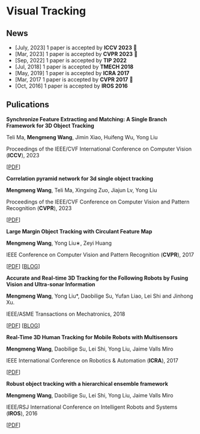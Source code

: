 # Visual Tracking

## News

- [July, 2023] 1 paper is accepted by **ICCV 2023**  :tada:
- [Mar, 2023] 1 paper is accepted by **CVPR 2023**  :tada:
- [Sep, 2022] 1 paper is accepted by **TIP 2022** 
- [Jul, 2018] 1 paper is accepted by **TMECH 2018**
- [May, 2019] 1 paper is accepted by **ICRA 2017** 
- [Mar, 2017 1 paper is accepted by **CVPR 2017** :tada:
- [Oct, 2016] 1 paper is accepted by **IROS 2016**

## Pulications

<ProjectCard image="/projects/iccv2023.png" hideBorder=true>

**Synchronize Feature Extracting and Matching: A Single Branch Framework for 3D Object Tracking**

Teli Ma, **Mengmeng Wang**, Jimin Xiao, Huifeng Wu, Yong Liu

Proceedings of the IEEE/CVF International Conference on Computer Vision (**ICCV**), 2023

 [[PDF](http://openaccess.thecvf.com/content/ICCV2023/html/Ma_Synchronize_Feature_Extracting_and_Matching_A_Single_Branch_Framework_for_ICCV_2023_paper.html)] 

</ProjectCard>

<ProjectCard image="/projects/corpnet.png" hideBorder=true>

**Correlation pyramid network for 3d single object tracking**

**Mengmeng Wang**, Teli Ma, Xingxing Zuo, Jiajun Lv, Yong Liu

Proceedings of the IEEE/CVF Conference on Computer Vision and Pattern Recognition (**CVPR**), 2023

 [[PDF](https://openaccess.thecvf.com/content/CVPR2023W/E2EAD/html/Wang_Correlation_Pyramid_Network_for_3D_Single_Object_Tracking_CVPRW_2023_paper.html)] 

</ProjectCard>

<ProjectCard image="/projects/LMCF.png" hideBorder=true>

**Large Margin Object Tracking with Circulant Feature Map**

**Mengmeng Wang**, Yong Liu∗, Zeyi Huang

IEEE Conference on Computer Vision and Pattern Recognition (**CVPR**), 2017

 [[PDF](https://openaccess.thecvf.com/content_cvpr_2017/papers/Wang_Large_Margin_Object_CVPR_2017_paper.pdf)] [[BLOG](https://zhuanlan.zhihu.com/p/25761718)]

</ProjectCard>

<ProjectCard image="/projects/tmech.png" hideBorder=true>

**Accurate and Real-time 3D Tracking for the Following Robots by Fusing Vision and Ultra-sonar Information**

**Mengmeng Wang**, Yong Liu*, Daobilige Su, Yufan Liao, Lei Shi and Jinhong Xu.

IEEE/ASME Transactions on Mechatronics, 2018

 [[PDF](https://ieeexplore.ieee.org/document/8327519)] [[BLOG](https://zhuanlan.zhihu.com/p/34920240)]

</ProjectCard>

<ProjectCard image="/projects/ICRA.png" hideBorder=true>

**Real-Time 3D Human Tracking for Mobile Robots with Multisensors**

**Mengmeng Wang**, Daobilige Su, Lei Shi, Yong Liu, Jaime Valls Miro

IEEE International Conference on Robotics & Automation (**ICRA**), 2017

 [[PDF](https://ieeexplore.ieee.org/document/7989593)] 

</ProjectCard>

<ProjectCard image="/projects/IROS.png" hideBorder=true>

**Robust object tracking with a hierarchical ensemble framework**

**Mengmeng Wang**, Daobilige Su, Lei Shi, Yong Liu, Jaime Valls Miro

IEEE/RSJ International Conference on Intelligent Robots and Systems (**IROS**), 2016

 [[PDF](https://arxiv.org/abs/1509.06925)] 

</ProjectCard>